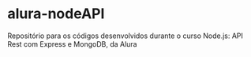 # alura-nodeAPI
Repositório para os códigos desenvolvidos durante o curso Node.js: API Rest com Express e MongoDB, da Alura
